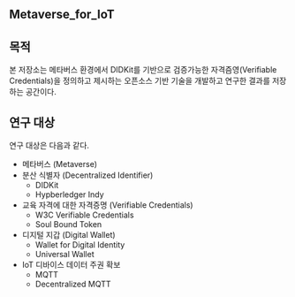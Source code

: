 ## Metaverse_for_IoT

## 목적
본 저장소는 메타버스 환경에서 DIDKit를 기반으로 검증가능한 자격즘영(Verifiable Credentials)을 정의하고 제시하는 오픈소스 기반 기술을 개발하고 연구한 결과를 저장하는 공간이다.

## 연구 대상 

연구 대상은 다음과 같다.
- 메타버스 (Metaverse)
- 분산 식별자 (Decentralized Identifier)
   - DIDKit
   - Hypberledger Indy
- 교육 자격에 대한 자격증명 (Verifiable Credentials)
   - W3C Verifiable Credentials
   - Soul Bound Token
- 디지털 지갑 (Digital Wallet)
  - Wallet for Digital Identity
  - Universal Wallet
- IoT 디바이스 데이터 주권 확보
  - MQTT
  - Decentralized MQTT




